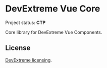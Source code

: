 # DevExtreme Vue Core

Project status: **CTP**

Core library for DevExtreme Vue Components.

## License

[DevExtreme licensing](https://js.devexpress.com/licensing/).
